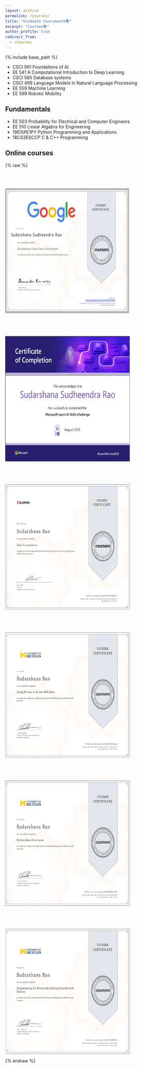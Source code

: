 ```yaml
---
layout: archive
permalink: /courses/
title: "Graduate Coursework📚"
excerpt: "Courses📚"
author_profile: true
redirect_from: 
  - /courses
---
```

{% include base_path %}
<!-- Graduate Coursework:  -->

* CSCI 561 Foundations of AI
* EE 541   A Computational Introduction to Deep Learning
* CSCI 585 Database systems
* CSCI 499 Language Models in Natural Language Processing
* EE 559   Machine Learning
* EE 599   Robotic Mobility

## Fundamentals
* EE 503  Probability for Electrical and Computer Engineers
* EE 510  Linear Algebra for Engineering
* 19EI5PE1PY Python Programming and Applications
* 18CS2ESCCP C & C++ Programming

## Online courses

{% raw %}
<style>
  @keyframes fadeIn {
    from {
      opacity: 0;
    }
    to {
      opacity: 1;
    }
  }
  .fade-in-text {
    opacity: 0; /* Start with opacity 0 */
    color: orange;
    transition: opacity 1.3s ease-out; /* Use transition for fade-in effect */
  }
  .fade-in-text.show {
    opacity: 1; /* Fade to opacity 1 when in view */
  }
  .course-container {
    display: flex;
    flex-wrap: wrap;
    gap: 10px; /* Adjust as needed for spacing between items */
  }
  .course {
    width: 400px; /* Adjust width as needed */
    margin-bottom: 10px; /* Adjust spacing between items */
    text-align: center; /* Center align text */
  }
  .course img {
    width: 400px;
    height: 400px;
    margin-top: 5px; /* Adjust spacing between image and text */
  }
</style>
<div class="course-container">
  <div class="course">
    <p class="text fade-in-text"><i>✦Data Analytics✦</i></p>
    <img src="/images/Google Data Analytics.jpg">
  </div>
  <div class="course">
    <p class="text fade-in-text"><i>✦Microsoft Azure Machine Learning✦</i></p>
    <img src="/images/gluck.png">
  </div>
  <div class="course">
    <p class="text fade-in-text"><i>✦Data Visualization✦</i></p>
    <img src="/images/uiuc_cou.png">
  </div>
  <div class="course">
    <p class="text fade-in-text"><i>✦Using Python to Access Web Data✦</i></p>
    <img src="/images/umich_2.png">
  </div>
  <div class="course">
    <p class="text fade-in-text"><i>✦Python Data Structures✦</i></p>
    <img src="/images/umich_3.png">
  </div>
  <div class="course">
    <p class="text fade-in-text"><i>✦Getting Started with Python✦</i></p>
    <img src="/images/umich_1.png">
  </div>
</div>
<script>
  document.addEventListener("DOMContentLoaded", function() {
    const textElements = document.querySelectorAll('.fade-in-text');
    const observer = new IntersectionObserver(entries => {
      entries.forEach(entry => {
        if (entry.isIntersecting) {
          entry.target.classList.add('show');
        } else {
          entry.target.classList.remove('show');
        }
      });
    });
    textElements.forEach(element => {
      observer.observe(element);
    });
  });
</script>
{% endraw %}

